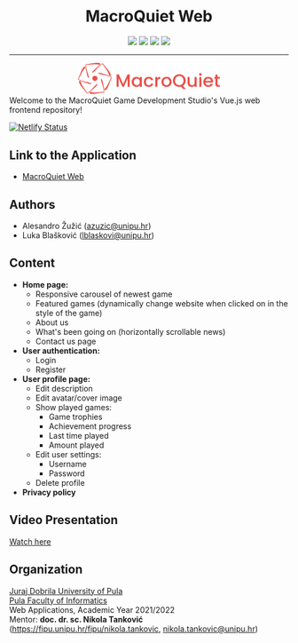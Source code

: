 <div align="center">
  <h1>MacroQuiet Web</h1>  
  <img src="https://img.shields.io/badge/Vue.js-35495E?style=for-the-badge&logo=vuedotjs&logoColor=4FC08D" />
  <img src="https://img.shields.io/badge/Tailwind_CSS-38B2AC?style=for-the-badge&logo=tailwind-css&logoColor=white" />
  <img src="https://img.shields.io/badge/Vite-B73BFE?style=for-the-badge&logo=vite&logoColor=FFD62E" />
  <img src="https://img.shields.io/badge/Netlify-00C7B7?style=for-the-badge&logo=netlify&logoColor=white" />
</div>

<hr />
<div align="center">
<img src="src/assets/Logos/MacroQuietLogo.svg?raw=true" width="256">
</div>  
Welcome to the MacroQuiet Game Development Studio's Vue.js web frontend repository! 

[![Netlify Status](https://api.netlify.com/api/v1/badges/39d55394-c535-4ddd-82b0-c644e5c8b30f/deploy-status)](https://app.netlify.com/sites/macroquiet/deploys)

## Link to the Application
- [MacroQuiet Web](https://macroquiet.herokuapp.com/)

## Authors
- Alesandro Žužić (azuzic@unipu.hr)
- Luka Blašković (lblaskovi@unipu.hr)

## Content

- **Home page:**
  - Responsive carousel of newest game
  - Featured games (dynamically change website when clicked on in the style of the game)
  - About us
  - What's been going on (horizontally scrollable news)
  - Contact us page
- **User authentication:**
  - Login
  - Register
- **User profile page:**
  - Edit description
  - Edit avatar/cover image
  - Show played games:
    - Game trophies
    - Achievement progress
    - Last time played
    - Amount played
  - Edit user settings:
    - Username
    - Password
  - Delete profile
- **Privacy policy**

## Video Presentation
[Watch here](https://www.youtube.com/watch?v=R58tw1SOpjY)

## Organization

[Juraj Dobrila University of Pula](http://www.unipu.hr/)  
[Pula Faculty of Informatics](https://fipu.unipu.hr/)  
Web Applications, Academic Year 2021/2022  
Mentor: **doc. dr. sc. Nikola Tanković** (https://fipu.unipu.hr/fipu/nikola.tankovic, nikola.tankovic@unipu.hr)
